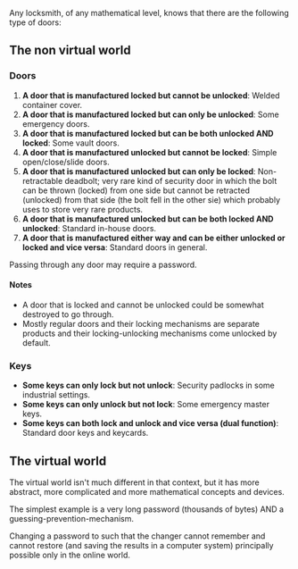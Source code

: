 Any locksmith, of any mathematical level, knows that there are the following type of doors:

## The non virtual world

### Doors

1. **A door that is manufactured locked but cannot be unlocked**: Welded container cover.
1. **A door that is manufactured locked but can only be unlocked**: Some emergency doors.
1. **A door that is manufactured locked but can be both unlocked AND locked**: Some vault doors.
1. **A door that is manufactured unlocked but cannot be locked**: Simple open/close/slide doors.
1. **A door that is manufactured unlocked but can only be locked**: Non-retractable deadbolt; very rare kind of security door in which the bolt can be thrown (locked) from one side but cannot be retracted (unlocked) from that side (the bolt fell in the other sie) which probably uses to store very rare products. 
1. **A door that is manufactured unlocked but can be both locked AND unlocked**: Standard in-house doors.
1. **A door that is manufactured either way and can be either unlocked or locked and vice versa**: Standard doors in general.

Passing through any door may require a password.

#### Notes

* A door that is locked and cannot be unlocked could be somewhat destroyed to go through.
* Mostly regular doors and their locking mechanisms are separate products and their locking-unlocking mechanisms come unlocked by default.

### Keys

* **Some keys can only lock but not unlock**: Security padlocks in some industrial settings. 
* **Some keys can only unlock but not lock**: Some emergency master keys.
* **Some keys can both lock and unlock and vice versa (dual function)**: Standard door keys and keycards.

## The virtual world

The virtual world isn't much different in that context, but it has more abstract, more complicated and more mathematical concepts and devices.

The simplest example is a very long password (thousands of bytes) AND a guessing-prevention-mechanism.

Changing a password to such that the changer cannot remember and cannot restore (and saving the results in a computer system) principally possible only in the online world.
